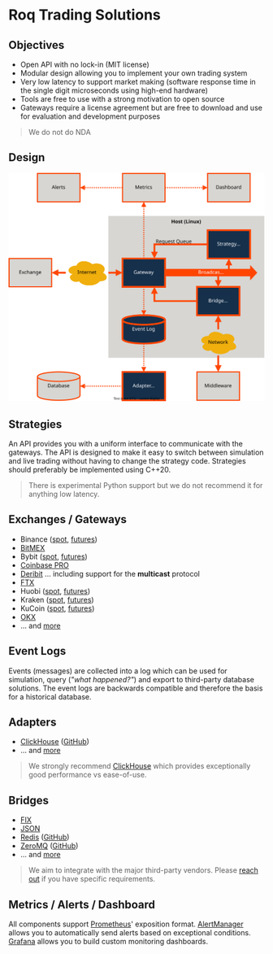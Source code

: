 # Roq Trading Solutions

## Objectives

* Open API with no lock-in (MIT license)
* Modular design allowing you to implement your own trading system
* Very low latency to support market making (software response time in the single digit microseconds using high-end hardware)
* Tools are free to use with a strong motivation to open source
* Gateways require a license agreement but are free to download and use for evaluation and development purposes

> We do not do NDA


## Design

![Design](/profile/architecture_reference.svg)


## Strategies

An API provides you with a uniform interface to communicate with the gateways.
The API is designed to make it easy to switch between simulation and live trading
without having to change the strategy code.
Strategies should preferably be implemented using C++20.

> There is experimental Python support but we do not recommend it for anything
> low latency.


## Exchanges / Gateways

* Binance ([spot](https://roq-trading.com/docs/reference/gateways/roq-binance/), [futures](https://roq-trading.com/docs/reference/gateways/roq-binance-futures/))
* [BitMEX](https://roq-trading.com/docs/reference/gateways/roq-bitmex/)
* Bybit ([spot](https://roq-trading.com/docs/reference/gateways/roq-bybit/), [futures](https://roq-trading.com/docs/reference/gateways/roq-bybit-futures/))
* [Coinbase PRO](https://roq-trading.com/docs/reference/gateways/roq-coinbase-pro/)
* [Deribit](https://roq-trading.com/docs/reference/gateways/roq-deribit/) ... including support for the **multicast** protocol
* [FTX](https://roq-trading.com/docs/reference/gateways/roq-ftx/)
* Huobi ([spot](https://roq-trading.com/docs/reference/gateways/roq-huobi/), [futures](https://roq-trading.com/docs/reference/gateways/roq-huobi-futures/))
* Kraken ([spot](https://roq-trading.com/docs/reference/gateways/roq-kraken/), [futures](https://roq-trading.com/docs/reference/gateways/roq-kraken-futures/))
* KuCoin ([spot](https://roq-trading.com/docs/reference/gateways/roq-kucoin/), [futures](https://roq-trading.com/docs/reference/gateways/roq-kucoin-futures/))
* [OKX](https://roq-trading.com/docs/reference/gateways/roq-okx/)
* ... and [more](https://roq-trading.com/docs/introduction/gateways/)


## Event Logs

Events (messages) are collected into a log which can be used for simulation,
query (_"what happened?"_) and export to third-party database solutions.
The event logs are backwards compatible and therefore the basis for a historical
database.


## Adapters

* [ClickHouse](https://roq-trading.com/docs/reference/adapters/roq-clickhouse/)
  ([GitHub](https://github.com/roq-trading/roq-clickhouse-adapter))
* ... and [more](https://roq-trading.com/docs/reference/adapters/)

> We strongly recommend [ClickHouse](https://clickhouse.com/) which provides
> exceptionally good performance vs ease-of-use.


## Bridges

* [FIX](https://roq-trading.com/docs/reference/bridges/roq-fix-bridge/)
* [JSON](https://roq-trading.com/docs/reference/bridges/roq-json-bridge/)
* [Redis](https://roq-trading.com/docs/reference/bridges/roq-redis-bridge/)
  ([GitHub](https://github.com/roq-trading/roq-redis-bridge))
* [ZeroMQ](https://roq-trading.com/docs/reference/bridges/roq-zeromq-bridge/)
  ([GitHub](https://github.com/roq-trading/roq-zeromq-bridge))
* ... and [more](https://roq-trading.com/docs/reference/bridges/)

> We aim to integrate with the major third-party vendors.
> Please [reach out](mailto:info@roq-trading.com) if you have specific requirements.


## Metrics / Alerts / Dashboard

All components support [Prometheus](https://prometheus.io/)' exposition format.
[AlertManager](https://prometheus.io/docs/alerting/latest/alertmanager/)
allows you to automatically send alerts based on exceptional conditions.
[Grafana](https://grafana.com/) allows you to build custom monitoring dashboards.
